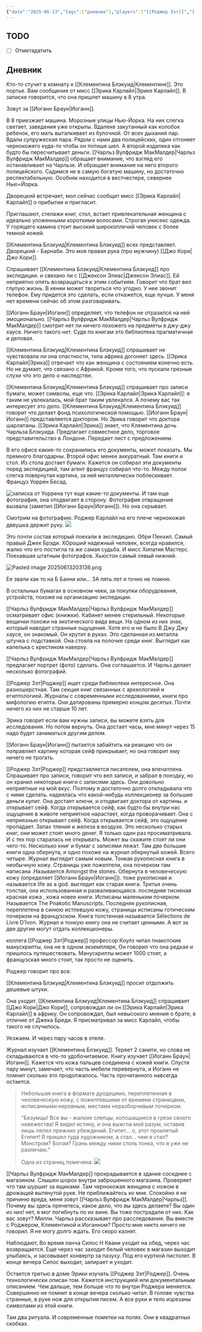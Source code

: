 ```yaml
---
{"date":"2025-06-13","tags":["дневник"],"players":["[[Роджер Зэт]]","[[Иоганн Браун]]","[[Чарльз Вулфридж МакМалдер\|Чарльз Вулфридж МакМалдер]]","[[Клементина Блэкуид\|Клементина Блэкуид]]"],"campaign":"[[Маски Ньярлахотепа]]","world-date":"23 января 1925","world-time-start":"6:00","dg-publish":true,"previous-session":"[[26 мая 2025]]","next-session":null,"permalink":"/13-iyunya-2025/","dgPassFrontmatter":true}
---
```



## TODO
- [ ] Отметадатить

## Дневник
Кто-то стучит в комнату к [[Клементина Блэкуид\|Клементине]]. Это портье. Вам сообщение от мисс [[Эрика Карлайл\|Эрике Карлайл]]. В записке говорится, что она пришлет машину в 8 утра. 

Зовут за [[Иоганн Браун\|Иоганн]].

В 8 приезжает машина. Морозные улицы Нью-Йорка. На них слегка светает, заведения уже открыты. Вдалеке закутанный как колобок ребенок, его мать выталкивает из булочной. От всех дыханий пар. Вдали супружеская пара. Рядом с нами два полицейских, один отгоняет чернокожего куда-то чтобы он потише шел. А второй издалека как будто бы пересчитывает деньги. [[Чарльз Вулфридж МакМалдер\|Чарльз Вулфридж МакМалдер]] обращает внимание, что взгляд его останавливает на Чарльзе. И обращает внимание на него второго полицейского. Садимся не в самую богатую машину, но достаточно респектабельную. Особняк находится в вестчестере, севернее Нью=Йорка. 

Дворецкий встречает, мол сейчас сообщит мисс [[Эрика Карлайл\|Карлайл]] о прибытии и пригласит.

Приглашают, стелажи книг, стол, встает привлекательная женщина с идеально уложенными короткими волосами. Строгая унисекс одежда. У горящего камина стоит высокий широкоплечий человек с более темной кожей. 

[[Клементина Блэкуид\|Клементина Блэкуид]] всех представляет. Дворецкий - Барнаби. Это моя правая рука (про мужчину) [[Джо Кори\|Джо Кори]].

Спрашивает [[Клементина Блэкуид\|Клементина Блэкуид]] про экспедиции. и связано ли с [[Джексон Элиас\|Джексон Элиас]]. Ей неприятно опять возвращаться к этим событиям. Говорит что брат вел глупую жизнь. В кении может твориться что угодно. У нее звонит телефон. Ему придется это сделать, если откажется, еще лучше. У меня нет времени сейчас об этом разговаривать. 

[[Иоганн Браун\|Иоганн]] определяет, что телефон не отразился на ней эмоционально. [[Чарльз Вулфридж МакМалдер\|Чарльз Вулфридж МакМалдер]] смотрит нет ли ничего похожего на предметы в джу-джу хаусе. Ничего такого нет. Судя по книгам это библиотека прагматичная и деловая. 

[[Клементина Блэкуид\|Клементина Блэкуид]] спрашивает не чувствовала ли она опастности, типа африка догоняет здесь. [[Эрика Карлайл\|Эрика]] отвечает что как женщина с состоянием конечно есть. Но не думает, что связано с Африкой. Кроме того, что пускали грязные слухи что это дело о наследстве. 

[[Клементина Блэкуид\|Клементина Блэкуид]] спрашивает про записи бумаги, может символы, еще что. [[Эрика Карлайл\|Эрика Карлайл]]: я таким не увлекалась, мой брат таким увлекался. А почему вас так интересует это дело.  [[Клементина Блэкуид\|Клементина Блэкуид]] говорит что делает фонд психологической помощью. [[Иоганн Браун\|Иоганн]] представляется доктором. Но Эрика говорит что доктора шарлатаны. [[Эрика Карлайл\|Эрика]] знает, что Клементина дочь Чарльза Блэкуида. Предлагает совместное дело, торговое представительство в Лондоне. Передает лист с предложением. 

В его офисе какие-то сохранились его документы, может показать. Мы премного благодарны. Второй офис менее аккуратный. Там книги и стол. Из стола достает бумаги. Кажется он собирал эти документы перед экспедицией, там агент француз собирал что-то. Между полок слегка повернутая картина, за ней металлически поблескивает. Француз Уоррен Бесад. 

![записка от Уоррена](https://foundry.owlbeardm.com/CoC/papers/america/1.png)
тут еще какие-то документы. И там еще фотография, она отодвигает в сторону. Фотография отвращение вызвала (заметил [[Иоганн Браун\|Иоганн]]). Но она скрывает. 

Смотрим на фотографию. Роджер Карлайл на его плече чернокожая дввушка держит руку. 
![](https://foundry.owlbeardm.com/pasted_images/pasted_image_1749838932387.png)

Это почти состав который поехали в экспедицию. Обри Пенхил. Самый правый Джек Брэди. ХОроший надежный человек, всегда нравился, жалко что его постигла та же самая судьба. И мисс Хипатия Мастерс. Поехавшая штатным фотографов. Хьюстон самый левый нижний.

![Pasted image 20250613203136.png](/img/user/Pasted%20image%2020250613203136.png)

Ее звали как то на Б Банни или... ЗА пять лет я точно не помню. 

В остальных бумагах в основном чеки, за покупки оборудования, устройств, похоже на организацию экспедиции. 

[[Чарльз Вулфридж МакМалдер\|Чарльз Вулфридж МакМалдер]] осматривает офис (книжки). Кабинет менее стерильный. Некоторые вещички похожи на экотического вида вещи. На одном из них знак, который наводит странные ощущения. Хотя его и не было В Джу Джу хаусе, он знакомый. Он крутит в руках. Это сделанная из металла штучка с подставкой. Она стояла на полочке среди книг. Выглядит как капелька с крестиком наверху. 

[[Чарльз Вулфридж МакМалдер\|Чарльз Вулфридж МакМалдер]] предлагает портрет (фото) сделать. Она соглашается. И Чарльз делает несколько фотографий. 

[[Роджер Зэт\|Роджер]] ищет среди библиотеки интересное. Она разношерстная. Там секция книг связанных с археологией и египтологией. Журналы с современными исследованиями, книги про мифологию египта. Они датированы примерно концом десятых. Почти ничего из них не старше 10 лет.

Эрика говорит если вам нужны записи, вы можете взять для исследования. Но потом вернуть. Она достает часы, мне минут через 15 надо будет заниматься другим делом. 

[[Иоганн Браун\|Иоганн]] пытается забайтить на реакцию что он поправляет картину которая сейф прикрывает, но она говорит ему ничего не трогать.

[[Роджер Зэт\|Роджер]] представляется писателем, она впечатлена. Спрашивает про записи, говорит что вел записи, и забрал в поездку, но он хранил некоторые книги с записями здесь. Они довольно неприятные на мой вкус. Поэтому я достаточно долго откладывала что с ними сделать. надеялась что какой-нибудь коллекционер за большие деньги купит. Она достает ключи, и отодвигает доктора от картины. и открывает сейф. Когда открывается сейф, как будто бы внутри нас ощущение в животе неприятное нарастает, когда проворачивает. Она с неприязнью открывает сейф. Когда открывается сейф, это ощущение пропадает. Запах тления и железа в воздухе. Это несколько старых книг, они может стоят много денег. Я только один раз просиматривала. И с тех пор старалась не открывать. Может вы скажите стоят ли они чего-то. Несколько книг и бумаг с записями лежат. Там две большие книги одна обернута, и одно похоже на журнал обернутый кожей. Всего четыре. Журнал выглядит самым новым. Тонкая рукописная книга в необычную кожу. Страницы уже пожелтели, она почерком там написана .Называется Amongst the stones. Обернута в человеческую кожу (определяет [[Иоганн Браун\|Иоганн]]). тоже рукописная и называется life as a god. выглядит как старая книга. Третья очень толстая, она использованная и разваливающаяся. последняя тисненая красная кожа , кожа новее книги. Исписаны маленьким почерком. Называется  The Pnakotic Manuscripts. Последняя рукописная, переплетена в синюю истлевшую кожу, страницы исписаны готическим почерком на французском. Книга толстенная называется Sélections de Livre D’Ivon. Журнал и тонкую книгу она не считает ценными. А вот за две другие могут отдать коллекционеры. 

коллега [[Роджер Зэт\|Роджер]] профессор Коулз читал пнакотские манускрипты, она не в одном экземпляре, Он говорил что она редкая и пришлось путешествовать. Манускрипты может 1000 стоят, а французская много стоит, так просто не оценить.

Роджер говорит про все. 

[[Клементина Блэкуид\|Клементина Блэкуид]] просит отдолжить дешевые штуки. 

Она уходит. [[Клементина Блэкуид\|Клементина Блэкуид]] спрашивает [[Джо Кори\|Джо Кори]], сопровождал ли он [[Эрика Карлайл\|Эрика Карлайл]] в африку. Он сопровождал, был невысокого мнения о брате, в отличие от Джека Бреди. Я присматривал за мисс Карлайл, чтобы такого не случилось. 

Уезжаем. И через пару часов в отеле. 

Журнал изучает [[Клементина Блэкуид]]. Теряет 2 санити, но слова не складываются в что-то удобочитаемое. Книгу изучает [[Иоганн Браун\|Иоганн]]. Кажется что кожа пальцев соединена с кожей книги. Спустя пару минут, замечает, что часть мебели перевернута, и Иоганн не помнит сколько это продолжалось. Часть  прочитанного навсегда остается. 

> Небольшая книга в формате дуодецимо, переплетенная в человеческую кожу, с пожелтевшими от времени страницами, исписанными неровным, местами неразборчивым почерком.
> 
> "Безумцы! Все вы - жалкие слепцы, копошащиеся в грязи своего невежества! Я видел истину, и она выжгла мой разум, оставив лишь пепел прежних убеждений. Египет... о, этот проклятый Египет! Я пришел туда художником, а стал... чем я стал? Монстром? Богом? Грань между ними столь тонка, что я уже не различаю."
> 
> 
> Одна из страниц помечена:
> ![](https://foundry.owlbeardm.com/CoC/papers/america/14.png)

[[Чарльз Вулфридж МакМалдер]] прокрадывается в здание соседнее с магазином. Слышен шорох внутри заброшенного магазина. Проверяет что там шуршит за ящиками .Там чернокожая женщина с ножом в дрожащей вытянутой руке. Не приближайтесь ко мне. Спокойно я не причиню вреда, меня зовут [[Чарльз Вулфридж МакМалдер\|Чарльз]]. Почему вы здесь прячетесь, какое дело, что вы здесь делаете? Вы один из них! нет, я мог погибнуть по их вине. Вы тоже пострадали от них. Как вас зовут? Милли. Чарльз рассказывает про расследование. Вы вместе с Роджером, Клементиной и Иоганном?  Просто мне никто ничего не говорил. Я не могу долго ждать. Его скоро казнят.

Наблюдают, Во время ланча Силос Н Квани  уходит на обед, через час возвращается.  Еще через час заходит белый человек в магазин выходит улыбаясь, и засовывает конвертр за пазуху. Под его курткой пистолет. В конце вечера Силос выходит, запирает и уходит. 

Остается третью в доме Эрики изучать [[Роджер Зэт\|Роджер]]. Очень технологически описан том. Кажется инструкцией или документальным описанием. Чем дальше, тем больше что то внутри Роджера меняется. Совершенно не помнит в конце вечера сколько читал. В голове чувства странные, в руке нож для открытия писем. А все руки и тело изрезаны символами из этой книги.

Там два ритуала. И современные пометки на полях. Они в квадратных скобках. 